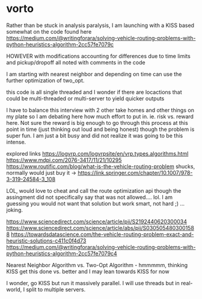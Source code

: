 # vorto

Rather than be stuck in analysis paralysis, I am launching with a KISS based somewhat on the code found here https://medium.com/@writingforara/solving-vehicle-routing-problems-with-python-heuristics-algorithm-2cc57fe7079c

HOWEVER with modifications accounting for differences due to time limits and pickup/dropoff all noted with comments in the code

I am starting with nearest neighbor and depending on time can use the further optimization of two_opt.

this code is all single threaded and I wonder if there are locactions that could be multi-threaded or multi-server to yield quicker outputs 

I have to balance this interview with 2 other take homes and other things on my plate so I am debating here how much effort to put in.  ie. risk vs. reward here.  Not sure the reward is big enough to go through this process at this point in time (just thinking out loud and being honest) though the problem is super fun.   I am just a bit busy and did not realize it was going to be this intense.

explored links
https://logvrp.com/logvrpsite/en/vrp.types.algorithms.html
https://www.mdpi.com/2076-3417/11/21/10295
https://www.routific.com/blog/what-is-the-vehicle-routing-problem
shucks, normally would just buy it -> https://link.springer.com/chapter/10.1007/978-3-319-24584-3_108

LOL, would love to cheat and call the route optimization api though the assingment did not specifically say that was not allowed.... lol.   I am guessing you would not want that solution but work smart, not hard ;) ... joking.

https://www.sciencedirect.com/science/article/pii/S2192440620300034
https://www.sciencedirect.com/science/article/abs/pii/S0305054803001588
https://towardsdatascience.com/the-vehicle-routing-problem-exact-and-heuristic-solutions-c411c0f4d73
https://medium.com/@writingforara/solving-vehicle-routing-problems-with-python-heuristics-algorithm-2cc57fe7079c4

Nearest Neighbor Algorithm vs. Two-Opt Algorithm - hmmmmm, thinking KISS get this done vs. better and I may lean towards KISS for now

I wonder, go KISS but run it massively parallel.  I will use threads but in real-world, I split to multiple servers.
